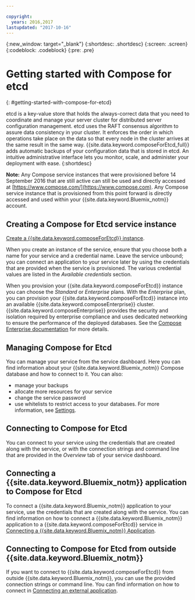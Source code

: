 ```yaml
---

copyright:
  years: 2016,2017
lastupdated: "2017-10-16"
---
```


{:new_window: target="_blank"}
{:shortdesc: .shortdesc}
{:screen: .screen}
{:codeblock: .codeblock}
{:pre: .pre}

# Getting started with Compose for etcd
{: #getting-started-with-compose-for-etcd}

etcd is a key-value store that holds the always-correct data that you need to coordinate and manage your server cluster for distributed server configuration management. etcd uses the RAFT consensus algorithm to assure data consistency in your cluster. It  enforces the order in which operations take place on the data so that every node in the cluster arrives at the same result in the same way. {{site.data.keyword.composeForEtcd_full}} adds automatic backups of your configuration data that is stored in etcd. An intuitive administrative interface lets you monitor, scale, and administer your deployment with ease.
{:shortdesc}

**Note:** Any Compose service instances that were provisioned before 14 September 2016 that are still active can still be used and directly accessed at [https://www.compose.com/](https://www.compose.com). Any Compose service instance that is provisioned from this point forward is directly accessed and used within your {{site.data.keyword.Bluemix_notm}} account.

## Creating a Compose for Etcd service instance

[Create a {{site.data.keyword.composeForEtcd}} instance](https://console.ng.bluemix.net/catalog/services/compose-for-etcd/).

When you create an instance of the service, ensure that you choose both a name for your service and a credential name. Leave the service unbound; you can connect an application to your service later by using the credentials that are provided when the service is provisioned. The various credential values are listed in the *Available credentials* section.

When you provision your {{site.data.keyword.composeForEtcd}} instance you can choose the *Standard* or *Enterprise* plans. With the *Enterprise* plan, you can provision your {{site.data.keyword.composeForEtcd}} instance into an available {{site.data.keyword.composeEnterprise}} cluster. {{site.data.keyword.composeEnterprise}} provides the security and isolation required by enterprise compliance and uses dedicated networking to ensure the performance of the deployed databases. See the [Compose Enterprise documentation](../ComposeEnterprise/index.html) for more details.

## Managing Compose for Etcd

You can manage your service from the service dashboard. Here you can find information about your {{site.data.keyword.Bluemix_notm}} Compose database and how to connect to it. You can also:
- manage your backups
- allocate more resources for your service
- change the service password
- use whitelists to restrict access to your databases. 
For more information, see [Settings](./dashboard-settings.html).

## Connecting to Compose for Etcd

You can connect to your service using the credentials that are created along with the service, or with the connection strings and command line that are provided in the *Overview* tab of your service dashboard.

## Connecting a {{site.data.keyword.Bluemix_notm}} application to Compose for Etcd

To connect a {{site.data.keyword.Bluemix_notm}} application to your service, use the credentials that are created along with the service. You can find information on how to connect a {{site.data.keyword.Bluemix_notm}} application to a {{site.data.keyword.composeForEtcd}} service in [Connecting a {{site.data.keyword.Bluemix_notm}} Application](./connecting-bluemix-app.html).

## Connecting to Compose for Etcd from outside {{site.data.keyword.Bluemix_notm}}

If you want to connect to {{site.data.keyword.composeForEtcd}} from outside {{site.data.keyword.Bluemix_notm}}, you can use the provided connection strings or command line. You can find information on how to connect in [Connecting an external application](./connecting-external.html).
